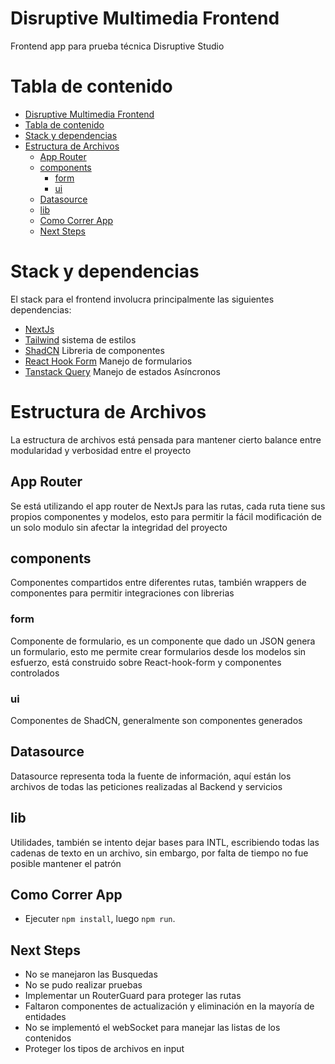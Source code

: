# Disruptive Multimedia Frontend  

Frontend app para prueba técnica Disruptive Studio 

# Tabla de contenido

- [Disruptive Multimedia Frontend](#disruptive-multimedia-frontend)
- [Tabla de contenido](#tabla-de-contenido)
- [Stack y dependencias](#stack-y-dependencias)
- [Estructura de Archivos](#estructura-de-archivos)
  - [App Router](#app-router)
  - [components](#components)
    - [form](#form)
    - [ui](#ui)
  - [Datasource](#datasource)
  - [lib](#lib)
  - [Como Correr App](#como-correr-app)
  - [Next Steps](#next-steps)

# Stack y dependencias

El stack para el frontend involucra principalmente las siguientes dependencias:
  - [NextJs](https://nextjs.org/)
  - [Tailwind](https://tailwindcss.com/) sistema de estilos
  - [ShadCN](https://ui.shadcn.com/) Libreria de componentes
  - [React Hook Form](https://react-hook-form.com/) Manejo de formularios
  - [Tanstack Query](https://tanstack.com/query/latest) Manejo de estados Asíncronos
   
# Estructura de Archivos

La estructura de archivos está pensada para mantener cierto balance entre modularidad y verbosidad entre el proyecto

## App Router
Se está utilizando el app router de NextJs para las rutas, cada ruta tiene sus propios componentes y modelos, esto para permitir la fácil modificación de un solo modulo sin afectar la integridad del proyecto

## components

Componentes compartidos entre diferentes rutas, también wrappers de componentes para permitir integraciones con librerias

### form 

Componente de formulario, es un componente que dado un JSON genera un formulario, esto me permite crear formularios desde los modelos sin esfuerzo, está construido sobre React-hook-form y componentes controlados

### ui

Componentes de ShadCN, generalmente son componentes generados

## Datasource

Datasource representa toda la fuente de información, aquí están los archivos de todas las peticiones realizadas al Backend y servicios

## lib

Utilidades, también se intento dejar bases para INTL, escribiendo todas las cadenas de texto en un archivo, sin embargo, por falta de tiempo no fue posible mantener el patrón

## Como Correr App

- Ejecuter `npm install`, luego `npm run`.

## Next Steps

- No se manejaron las Busquedas
- No se pudo realizar pruebas
- Implementar un RouterGuard para proteger las rutas
- Faltaron componentes de actualización y eliminación en la mayoría de entidades
- No se implementó el webSocket para manejar las listas de los contenidos
- Proteger los tipos de archivos en input

